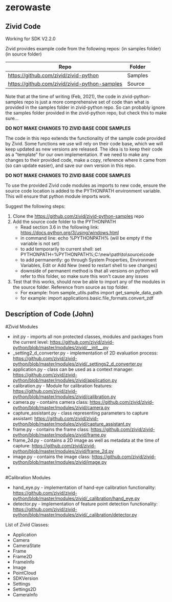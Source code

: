 # zerowaste

## Zivid Code

Working for SDK V2.2.0

Zivid provides example code from the following repos:
(in samples folder)
(in source folder)

| Repo      | Folder |
| ----------- | ----------- |
| https://github.com/zivid/zivid-python      | Samples       |
| https://github.com/zivid/zivid-python-samples   | Source        |

Note that at the time of writing (Feb, 2021), the code in zivid-python-samples repo is just a more comprehensive set of code than what is provided in the samples folder in zivid-python repo. So can probably ignore the samples folder provided in the zivid-python repo, but check this to make sure...

**DO NOT MAKE CHANGES TO ZIVID BASE CODE SAMPLES**

The code in this repo extends the functionality of the sample code provided by Zivid. Some functions we use will rely on their code base, which we will keep updated as new versions are released. The idea is to keep their code as a "template" for our own implementation. If we need to make any changes to their provided code, make a copy, reference where it came from (so can update easier), and save our own version in this repo.

**DO NOT MAKE CHANGES TO ZIVID BASE CODE SAMPLES**

To use the provided Zivid code modules as imports to new code, ensure the source code location is added to the PYTHONPATH environment variable. This will ensure that python module imports work.

Suggest the following steps:
1. Clone the https://github.com/zivid/zivid-python-samples repo
2. Add the source code folder to the PYTHONPATH
    * Read section 3.6 in the following link: https://docs.python.org/3/using/windows.html
    * in command line: echo %PYTHONPATH% (will be empty if the variable is not set)
    * to add temporarily to current shell: set PYTHONPATH=%PYTHONPATH%;C:\new\path\to\source\code
    * to add permanently: go through System Properties, Environment Variables, Edit or Add New (need to restart shell to see changes)
    * downside of permanent method is that all versions on python will refer to this folder, so make sure this won't cause any issues
3. Test that this works, should now be able to import any of the modules in the source folder. Reference from source as top folder.
   * For example: from sample_utils.paths import get_sample_data_path
   * for example: import applications.basic.file_formats.convert_zdf

## Description of Code (John)

#Zivid Modules
   - _init_.py - imports all non protected classes, modules and packages from the current level: https://github.com/zivid/zivid-python/blob/master/modules/zivid/__init__.py
   - _setting2_d_converter.py - implementation of 2D evaluation process: https://github.com/zivid/zivid-python/blob/master/modules/zivid/_settings2_d_converter.py
   - application.py - class can be used as a context manager: https://github.com/zivid/zivid-python/blob/master/modules/zivid/application.py
   - calibration.py - Module for calibration features: https://github.com/zivid/zivid-python/blob/master/modules/zivid/calibration.py
   - camera.py - contains camera class: https://github.com/zivid/zivid-python/blob/master/modules/zivid/camera.py
   - capture_assistant.py - class representing parameters to capture assistant: https://github.com/zivid/zivid-python/blob/master/modules/zivid/capture_assistant.py
   - frame.py - contains the frame class: https://github.com/zivid/zivid-python/blob/master/modules/zivid/frame.py
   - frame_2d.py - contains a 2D image as well as metadata at the time of capture: https://github.com/zivid/zivid-python/blob/master/modules/zivid/frame_2d.py
   - image.py - contains the image class:  https://github.com/zivid/zivid-python/blob/master/modules/zivid/image.py
   - 

#Calibration Modules
   - hand_eye.py - implementation of hand-eye calibration functionality: https://github.com/zivid/zivid-python/blob/master/modules/zivid/_calibration/hand_eye.py
   - detector.py - implementation of feature point detection functionality: https://github.com/zivid/zivid-python/blob/master/modules/zivid/_calibration/detector.py


List of Zivid Classes:
   - Application
   - Camera
   - CameraState
   - Frame
   - Frame2D
   - FrameInfo
   - Image
   - PointCloud
   - SDKVersion
   - Settings
   - Settings2D
   - CameraInfo
